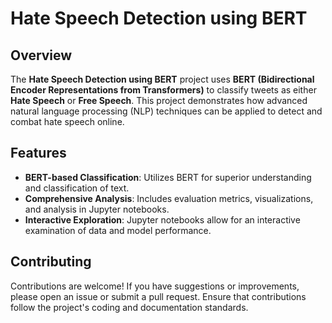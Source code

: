 # Hate Speech Detection using BERT

## Overview

The **Hate Speech Detection using BERT** project uses **BERT (Bidirectional Encoder Representations from Transformers)** to classify tweets as either **Hate Speech** or **Free Speech**. This project demonstrates how advanced natural language processing (NLP) techniques can be applied to detect and combat hate speech online.

## Features

- **BERT-based Classification**: Utilizes BERT for superior understanding and classification of text.
- **Comprehensive Analysis**: Includes evaluation metrics, visualizations, and analysis in Jupyter notebooks.
- **Interactive Exploration**: Jupyter notebooks allow for an interactive examination of data and model performance.



## Contributing

Contributions are welcome! If you have suggestions or improvements, please open an issue or submit a pull request. Ensure that contributions follow the project's coding and documentation standards.
